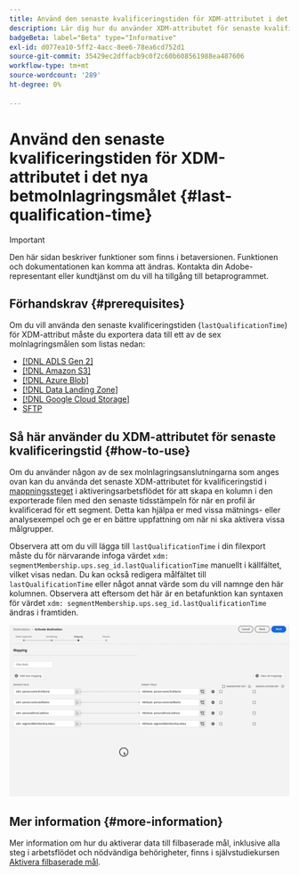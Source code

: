 ```yaml
---
title: Använd den senaste kvalificeringstiden för XDM-attributet i det nya betmolnlagringsmålet
description: Lär dig hur du använder XDM-attributet för senaste kvalificeringstid i de nya lagringsplatserna för betmolnet
badgeBeta: label="Beta" type="Informative"
exl-id: d077ea10-5ff2-4acc-8ee6-78ea6cd752d1
source-git-commit: 35429ec2dffacb9c0f2c60b608561988ea487606
workflow-type: tm+mt
source-wordcount: '289'
ht-degree: 0%

---
```


# Använd den senaste kvalificeringstiden för XDM-attributet i det nya betmolnlagringsmålet {#last-qualification-time}

>[!IMPORTANT]
> 
>Den här sidan beskriver funktioner som finns i betaversionen. Funktionen och dokumentationen kan komma att ändras. Kontakta din Adobe-representant eller kundtjänst om du vill ha tillgång till betaprogrammet.

## Förhandskrav {#prerequisites}

Om du vill använda den senaste kvalificeringstiden (`lastQualificationTime`) för XDM-attribut måste du exportera data till ett av de sex molnlagringsmålen som listas nedan:

* [[!DNL ADLS Gen 2]](/help/destinations/catalog/cloud-storage/adls-gen2.md)
* [[!DNL Amazon S3]](/help/destinations/catalog/cloud-storage/amazon-s3.md)
* [[!DNL Azure Blob]](/help/destinations/catalog/cloud-storage/azure-blob.md)
* [[!DNL Data Landing Zone]](/help/destinations/catalog/cloud-storage/data-landing-zone.md)
* [[!DNL Google Cloud Storage]](/help/destinations/catalog/cloud-storage/google-cloud-storage.md)
* [SFTP](/help/destinations/catalog/cloud-storage/sftp.md)

## Så här använder du XDM-attributet för senaste kvalificeringstid {#how-to-use}

Om du använder någon av de sex molnlagringsanslutningarna som anges ovan kan du använda det senaste XDM-attributet för kvalificeringstid i [mappningssteget](/help/destinations/ui/activate-batch-profile-destinations.md#mapping) i aktiveringsarbetsflödet för att skapa en kolumn i den exporterade filen med den senaste tidsstämpeln för när en profil är kvalificerad för ett segment. Detta kan hjälpa er med vissa mätnings- eller analysexempel och ge er en bättre uppfattning om när ni ska aktivera vissa målgrupper.

Observera att om du vill lägga till `lastQualificationTime` i din filexport måste du för närvarande infoga värdet `xdm: segmentMembership.ups.seg_id.lastQualificationTime` manuellt i källfältet, vilket visas nedan. Du kan också redigera målfältet till `lastQualificationTime` eller något annat värde som du vill namnge den här kolumnen. Observera att eftersom det här är en betafunktion kan syntaxen för värdet `xdm: segmentMembership.ups.seg_id.lastQualificationTime` ändras i framtiden.

![Skärminspelning som visar den senaste kvalificeringstiden för XDM-attribut klistra in i mappningssteget](/help/destinations/ui/last-qualification-time.gif)

## Mer information {#more-information}

Mer information om hur du aktiverar data till filbaserade mål, inklusive alla steg i arbetsflödet och nödvändiga behörigheter, finns i självstudiekursen [Aktivera filbaserade mål](/help/destinations/ui/activate-batch-profile-destinations.md).
